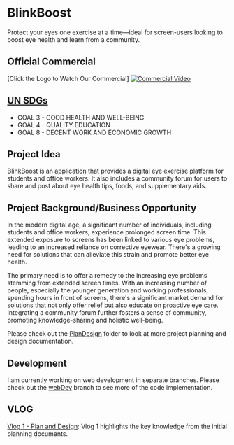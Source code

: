 # BlinkBoost
Protect your eyes one exercise at a time—ideal for screen-users looking to boost eye health and learn from a community.

## Official Commercial
[Click the Logo to Watch Our Commercial]
[![Commercial Video](https://github.com/teamcrusher/threewide/assets/36246244/22261391-a49e-43d7-b247-89f856d93c90)](https://youtu.be/AW5DRjlVlcE)

## [UN SDGs](https://sdgs.un.org/goals)
- GOAL 3 - GOOD HEALTH AND WELL-BEING
- GOAL 4 - QUALITY EDUCATION
- GOAL 8 - DECENT WORK AND ECONOMIC GROWTH

## Project Idea
BlinkBoost is an application that provides a digital eye exercise platform for students and office
workers. It also includes a community forum for users to share and post about eye health tips, foods,
and supplementary aids.

## Project Background/Business Opportunity
In the modern digital age, a significant number of individuals, including students and office workers, experience prolonged screen time. This extended exposure to screens has been linked to various eye problems, leading to an increased reliance on corrective eyewear. There's a growing need for solutions that can alleviate this strain and promote better eye health.


The primary need is to offer a remedy to the increasing eye problems stemming from extended screen times. With an increasing number of people, especially the younger generation and working professionals, spending hours in front of screens, there's a significant market demand for solutions that not only offer relief but also educate on proactive eye care. Integrating a community forum further fosters a sense of community, promoting knowledge-sharing and holistic well-being.

Please check out the [PlanDesign](https://github.com/dav1dk1m/BlinkBoost/tree/main/PlanDesign) folder to look at more project planning and design documentation.

## Development
I am currently working on web development in separate branches. Please check out the [webDev](https://github.com/dav1dk1m/BlinkBoost/tree/webDev) branch to see more of the code implementation.

## VLOG
[Vlog 1 - Plan and Design](https://youtu.be/2AJRWTFnqxM?feature=shared): Vlog 1 highlights the key knowledge from the initial planning documents.
